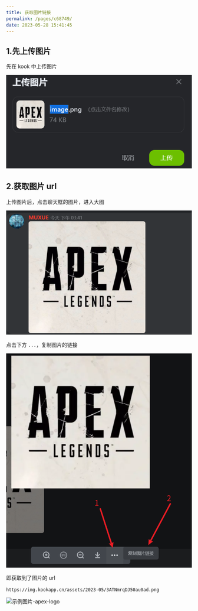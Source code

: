 ```yaml
---
title: 获取图片链接
permalink: /pages/c68749/
date: 2023-05-28 15:41:45
---
```


## 1.先上传图片

先在 kook 中上传图片

![image-20230528154241758](./img/image-20230528154241758.png)

## 2.获取图片 url

上传图片后，点击聊天框的图片，进入大图

![image-20230528154338228](./img/image-20230528154338228.png)

点击下方 `...`，复制图片的链接

![image-20230528154412231](./img/image-20230528154412231.png)

即获取到了图片的 url

~~~
https://img.kookapp.cn/assets/2023-05/3ATNmrqDJ50au0ad.png
~~~

![示例图片-apex-logo](https://img.kookapp.cn/assets/2023-05/3ATNmrqDJ50au0ad.png)
